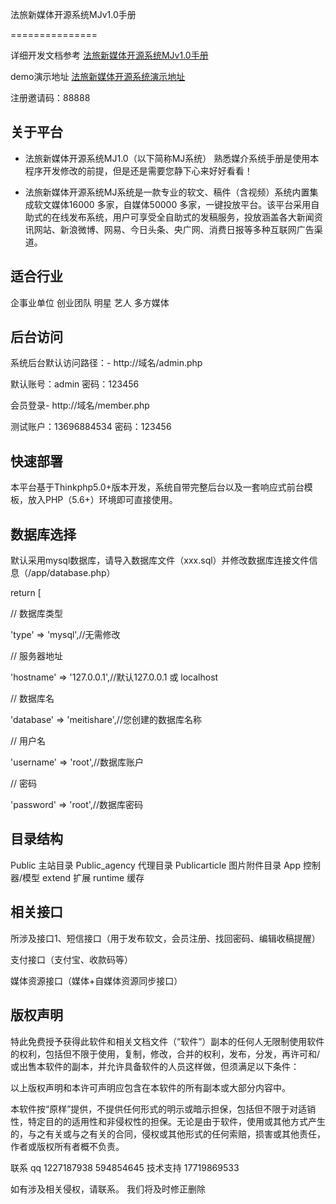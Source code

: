 法旅新媒体开源系统MJv1.0手册

===============

详细开发文档参考 [法旅新媒体开源系统MJv1.0手册](https://www.showdoc.com.cn/p/329804f941ebb9addaf6aea89cfc0308)

demo演示地址 [法旅新媒体开源系统演示地址](http://www.zxal.cn/member.php/login/index.html)

注册邀请码：88888

## 关于平台

- 法旅新媒体开源系统MJ1.0（以下简称MJ系统） 熟悉媒介系统手册是使用本程序开发修改的前提，但是还是需要您静下心来好好看看！

- 法旅新媒体开源系统MJ系统是一款专业的软文、稿件（含视频）系统内置集成软文媒体16000 多家，自媒体50000 多家，一键投放平台。该平台采用自助式的在线发布系统，用户可享受全自助式的发稿服务，投放涵盖各大新闻资讯网站、新浪微博、网易、今日头条、央广网、消费日报等多种互联网广告渠道。

## 适合行业

企事业单位 创业团队 明星 艺人 多方媒体

## 后台访问

系统后台默认访问路径：- http://域名/admin.php

默认账号：admin 密码：123456

会员登录- http://域名/member.php

测试账户：13696884534 密码：123456

## 快速部署

本平台基于Thinkphp5.0+版本开发，系统自带完整后台以及一套响应式前台模板，放入PHP（5.6+）环境即可直接使用。

## 数据库选择


默认采用mysql数据库，请导入数据库文件（xxx.sql）并修改数据库连接文件信息（/app/database.php）

return [

  // 数据库类型

  'type'           => 'mysql',//无需修改

  // 服务器地址

  'hostname'       => '127.0.0.1',//默认127.0.0.1 或 localhost

  // 数据库名

  'database'       => 'meitishare',//您创建的数据库名称

  // 用户名

  'username'       => 'root',//数据库账户

  // 密码

  'password'       => 'root',//数据库密码

## 目录结构

Public          主站目录
Public_agency   代理目录
Publicarticle   图片附件目录
App             控制器/模型
extend          扩展
runtime         缓存

## 相关接口

所涉及接口1、短信接口（用于发布软文，会员注册、找回密码、编辑收稿提醒）

支付接口（支付宝、收款码等）

媒体资源接口（媒体+自媒体资源同步接口）

## 版权声明

特此免费授予获得此软件和相关文档文件（“软件”）副本的任何人无限制使用软件的权利，包括但不限于使用，复制，修改，合并的权利，发布，分发，再许可和/或出售本软件的副本，并允许具备软件的人员这样做，但须满足以下条件：

以上版权声明和本许可声明应包含在本软件的所有副本或大部分内容中。

本软件按“原样”提供，不提供任何形式的明示或暗示担保，包括但不限于对适销性，特定目的的适用性和非侵权性的担保。无论是由于软件，使用或其他方式产生的，与之有关或与之有关的合同，侵权或其他形式的任何索赔，损害或其他责任，作者或版权所有者概不负责。

联系 qq 1227187938 594854645  技术支持 17719869533

如有涉及相关侵权，请联系。 我们将及时修正删除

